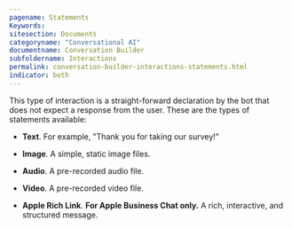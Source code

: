 ```yaml
---
pagename: Statements
Keywords:
sitesection: Documents
categoryname: "Conversational AI"
documentname: Conversation Builder
subfoldername: Interactions
permalink: conversation-builder-interactions-statements.html
indicator: both
---
```


This type of interaction is a straight-forward declaration by the bot that does not expect a response from the user. These are the types of statements available:

- **Text**. For example, "Thank you for taking our survey!"

- **Image**. A simple, static image files.

- **Audio**. A pre-recorded audio file.

- **Video**. A pre-recorded video file.

- **Apple Rich Link**. **For Apple Business Chat only.** A rich, interactive, and structured message.

